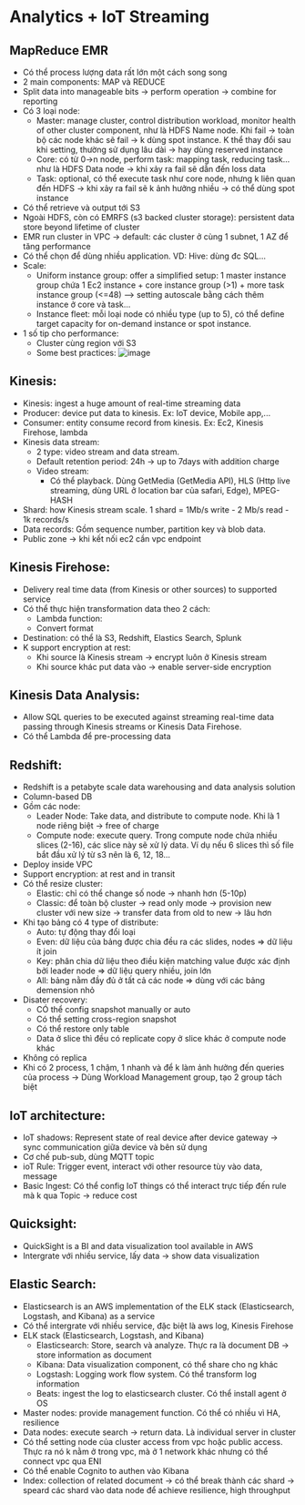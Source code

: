 # Analytics + IoT Streaming

## MapReduce EMR
 - Có thể process lượng data rất lớn một cách song song
 - 2 main components: MAP và REDUCE
 - Split data into manageable bits -> perform operation -> combine for reporting
 - Có 3 loại node:
   - Master: manage cluster, control distribution workload, monitor health of other cluster component, như là HDFS Name node. Khi fail -> toàn bộ các node khác sẽ fail -> k dùng spot instance. K thể thay đổi sau khi setting, thường sử dụng lâu dài -> hay dùng reserved instance
   - Core: có từ 0->n node, perform task: mapping task, reducing task... như là HDFS Data node -> khi xảy ra fail sẽ dẫn đến loss data
   - Task: optional, có thể execute task như core node, nhưng k liên quan đến HDFS -> khi xảy ra fail sẽ k ảnh hưởng nhiều -> có thể dùng spot instance
 - Có thể retrieve và output tới S3
 - Ngoài HDFS, còn có EMRFS (s3 backed cluster storage): persistent data store beyond lifetime of cluster
 - EMR run cluster in VPC -> default: các cluster ở cùng 1 subnet, 1 AZ để tăng performance 
 - Có thể chọn để dùng nhiều application. VD: Hive: dùng đc SQL...
 - Scale:
   - Uniform instance group: offer a simplified setup: 1 master instance group chứa 1 Ec2 instance + core instance group (>1) + more task instance group (<=48) --> setting autoscale bằng cách thêm instance ở core và task...
   - Instance fleet: mỗi loại node có nhiều type (up to 5), có thể define target capacity for on-demand instance or spot instance.
 - 1 số tip cho performance:
   - Cluster cùng region với S3
   - Some best practices: ![image](https://user-images.githubusercontent.com/40649408/70156234-f6680700-16f6-11ea-95c5-80d1c962196c.png)
   

## Kinesis:
 - Kinesis: ingest a huge amount of real-time streaming data
 - Producer: device put data to kinesis. Ex: IoT device, Mobile app,...
 - Consumer: entity consume record from kinesis. Ex: Ec2, Kinesis Firehose, lambda
 - Kinesis data stream: 
   - 2 type: video stream and data stream. 
   - Default retention period: 24h -> up to 7days with addition charge
   - Video stream:
      - Có thể playback. Dùng GetMedia (GetMedia API), HLS (Http live streaming, dùng URL ở location bar của safari, Edge), MPEG-HASH
 - Shard: how Kinesis stream scale. 1 shard = 1Mb/s write - 2 Mb/s read - 1k records/s
 - Data records: Gồm sequence number, partition key và blob data.
 - Public zone -> khi kết nối ec2 cần vpc endpoint
 
## Kinesis Firehose:
  - Delivery real time data (from Kinesis or other sources) to supported service
  - Có thể thực hiện transformation data theo 2 cách:
    - Lambda function:
    - Convert format
  - Destination: có thể là S3, Redshift, Elastics Search, Splunk
  - K support encryption at rest:
    - Khi source là Kinesis stream -> encrypt luôn ở Kinesis stream
    - Khi source khác put data vào -> enable server-side encryption
    
## Kinesis Data Analysis:
  - Allow SQL queries to be executed against streaming real-time data passing through Kinesis streams or Kinesis Data Firehose.
  - Có thể Lambda để pre-processing data

## Redshift:
  - Redshift is a petabyte scale data warehousing and data analysis solution
  - Column-based DB
  - Gồm các node:
    - Leader Node: Take data, and distribute to compute node. Khi là 1 node riêng biệt -> free of charge
    - Compute node: execute query. Trong compute node chứa nhiều slices (2-16), các slice này sẽ xử lý data. Ví dụ nếu 6 slices thì số file bắt đầu xử lý từ s3 nên là 6, 12, 18...
  - Deploy inside VPC
  - Support encryption: at rest and in transit
  - Có thể resize cluster:
    - Elastic: chỉ có thể change số node -> nhanh hơn (5-10p)
    - Classic: để toàn bộ cluster -> read only mode -> provision new cluster với new size -> transfer data from old to new -> lâu hơn
  - Khi tạo bảng có 4 type of distribute:
     - Auto: tự động thay đổi loại
     - Even: dữ liệu của bảng được chia đều ra các slides, nodes => dữ liệu ít join
     - Key: phân chia dữ liệu theo điều kiện matching value được xác định bởi leader node => dữ liệu query nhiều, join lớn
     - All: bảng nằm đầy đủ ở tất cả các node => dùng với các bảng demension nhỏ
  - Disater recovery:
     - CÓ thể config snapshot manually or auto
     - Có thể setting cross-region snapshot
     - Có thể restore only table
     - Data ở slice thì đều có replicate copy ở slice khác ở compute node khác
  - Không có replica
  - Khi có 2 process, 1 chậm, 1 nhanh và để k làm ảnh hưởng đến queries của process -> Dùng Workload Management group, tạo 2 group tách biệt

## IoT architecture:
  - IoT shadows: Represent state of real device after device gateway -> sync communication giữa device và bên sử dụng
  - Cơ chế pub-sub, dùng MQTT topic
  - ioT Rule: Trigger event, interact với other resource tùy vào data, message
  - Basic Ingest: Có thể config IoT things có thể interact trực tiếp đến rule mà k qua Topic -> reduce cost

## Quicksight:
  - QuickSight is a BI and data visualization tool available in AWS
  - Intergrate với nhiều service, lấy data -> show data visualization

## Elastic Search:
  - Elasticsearch is an AWS implementation of the ELK stack (Elasticsearch, Logstash, and Kibana) as a service
  - Có thể intergrate với nhiều service, đặc biệt là aws log, Kinesis Firehose
  - ELK stack (Elasticsearch, Logstash, and Kibana)
    - Elasticsearch: Store, search và analyze. Thực ra là document DB -> store information as document
    - Kibana: Data visualization component, có thể share cho ng khác
    - Logstash: Logging work flow system. Có thể transform log information
    - Beats: ingest the log to elasticsearch cluster. Có thể install agent ở OS
  - Master nodes: provide management function. Có thể có nhiều vì HA, resilience
  - Data nodes: execute search -> return data. Là individual server in cluster
  - Có thể setting node của cluster access from vpc hoặc public access. Thực ra nó k nằm ở trong vpc, mà ở 1 network khác nhưng có thể connect vpc qua ENI
  - Có thể enable Cognito to authen vào Kibana
  - Index: collection of related document -> có thể break thành các shard -> speard các shard vào data node để achieve resilience, high throughput
